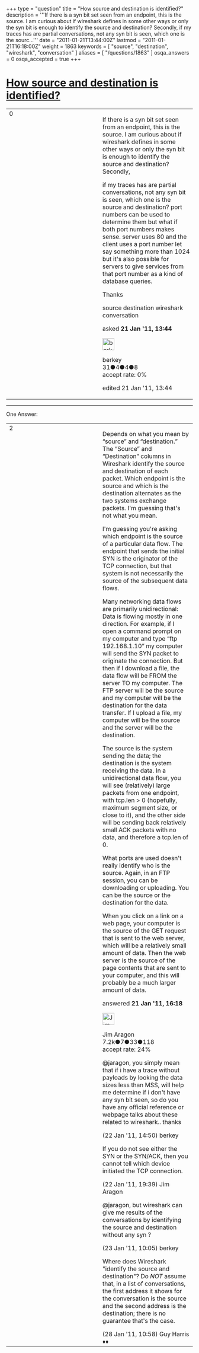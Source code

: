 +++
type = "question"
title = "How source and destination is identified?"
description = '''If there is a syn bit set seen from an endpoint, this is the source. I am curious about if wireshark defines in some other ways or only the syn bit is enough to identify the source and destination? Secondly,  if my traces has are partial conversations, not any syn bit is seen, which one is the sourc...'''
date = "2011-01-21T13:44:00Z"
lastmod = "2011-01-21T16:18:00Z"
weight = 1863
keywords = [ "source", "destination", "wireshark", "conversation" ]
aliases = [ "/questions/1863" ]
osqa_answers = 0
osqa_accepted = true
+++

<div class="headNormal">

# [How source and destination is identified?](/questions/1863/how-source-and-destination-is-identified)

</div>

<div id="main-body">

<div id="askform">

<table id="question-table" style="width:100%;"><colgroup><col style="width: 50%" /><col style="width: 50%" /></colgroup><tbody><tr class="odd"><td style="width: 30px; vertical-align: top"><div class="vote-buttons"><div id="post-1863-score" class="post-score" title="current number of votes">0</div><div id="favorite-count" class="favorite-count"></div></div></td><td><div id="item-right"><div class="question-body"><p>If there is a syn bit set seen from an endpoint, this is the source. I am curious about if wireshark defines in some other ways or only the syn bit is enough to identify the source and destination? Secondly,</p><p>if my traces has are partial conversations, not any syn bit is seen, which one is the source and destination? port numbers can be used to determine them but what if both port numbers makes sense. server uses 80 and the client uses a port number let say something more than 1024 but it's also possible for servers to give services from that port number as a kind of database queries.</p><p>Thanks</p></div><div id="question-tags" class="tags-container tags">source destination wireshark conversation</div><div id="question-controls" class="post-controls"></div><div class="post-update-info-container"><div class="post-update-info post-update-info-user"><p>asked <strong>21 Jan '11, 13:44</strong></p><img src="https://secure.gravatar.com/avatar/bde1409a68745702a5dd0f41c6a544e9?s=32&amp;d=identicon&amp;r=g" class="gravatar" width="32" height="32" alt="berkey&#39;s gravatar image" /><p>berkey<br />
<span class="score" title="31 reputation points">31</span><span title="4 badges"><span class="badge1">●</span><span class="badgecount">4</span></span><span title="4 badges"><span class="silver">●</span><span class="badgecount">4</span></span><span title="8 badges"><span class="bronze">●</span><span class="badgecount">8</span></span><br />
<span class="accept_rate" title="Rate of the user&#39;s accepted answers">accept rate:</span> <span title="berkey has no accepted answers">0%</span></p></div><div class="post-update-info post-update-info-edited"><p>edited 21 Jan '11, 13:44</p></div></div><div id="comments-container-1863" class="comments-container"></div><div id="comment-tools-1863" class="comment-tools"></div><div class="clear"></div><div id="comment-1863-form-container" class="comment-form-container"></div><div class="clear"></div></div></td></tr></tbody></table>

------------------------------------------------------------------------

<div class="tabBar">

<span id="sort-top"></span>

<div class="headQuestions">

One Answer:

</div>

</div>

<span id="1867"></span>

<div id="answer-container-1867" class="answer accepted-answer">

<table style="width:100%;"><colgroup><col style="width: 50%" /><col style="width: 50%" /></colgroup><tbody><tr class="odd"><td style="width: 30px; vertical-align: top"><div class="vote-buttons"><div id="post-1867-score" class="post-score" title="current number of votes">2</div></div></td><td><div class="item-right"><div class="answer-body"><p>Depends on what you mean by “source” and “destination.” The “Source” and “Destination” columns in Wireshark identify the source and destination of each packet. Which endpoint is the source and which is the destination alternates as the two systems exchange packets. I'm guessing that's not what you mean.</p><p>I'm guessing you're asking which endpoint is the source of a particular data flow. The endpoint that sends the initial SYN is the originator of the TCP connection, but that system is not necessarily the source of the subsequent data flows.</p><p>Many networking data flows are primarily unidirectional: Data is flowing mostly in one direction. For example, if I open a command prompt on my computer and type “ftp 192.168.1.10” my computer will send the SYN packet to originate the connection. But then if I download a file, the data flow will be FROM the server TO my computer. The FTP server will be the source and my computer will be the destination for the data transfer. If I upload a file, my computer will be the source and the server will be the destination.</p><p>The source is the system sending the data; the destination is the system receiving the data. In a unidirectional data flow, you will see (relatively) large packets from one endpoint, with tcp.len &gt; 0 (hopefully, maximum segment size, or close to it), and the other side will be sending back relatively small ACK packets with no data, and therefore a tcp.len of 0.</p><p>What ports are used doesn't really identify who is the source. Again, in an FTP session, you can be downloading or uploading. You can be the source or the destination for the data.</p><p>When you click on a link on a web page, your computer is the source of the GET request that is sent to the web server, which will be a relatively small amount of data. Then the web server is the source of the page contents that are sent to your computer, and this will probably be a much larger amount of data.</p></div><div class="answer-controls post-controls"></div><div class="post-update-info-container"><div class="post-update-info post-update-info-user"><p>answered <strong>21 Jan '11, 16:18</strong></p><img src="https://secure.gravatar.com/avatar/071fe61f64868d98bdf4eb060b63b6ca?s=32&amp;d=identicon&amp;r=g" class="gravatar" width="32" height="32" alt="Jim%20Aragon&#39;s gravatar image" /><p>Jim Aragon<br />
<span class="score" title="7187 reputation points"><span>7.2k</span></span><span title="7 badges"><span class="badge1">●</span><span class="badgecount">7</span></span><span title="33 badges"><span class="silver">●</span><span class="badgecount">33</span></span><span title="118 badges"><span class="bronze">●</span><span class="badgecount">118</span></span><br />
<span class="accept_rate" title="Rate of the user&#39;s accepted answers">accept rate:</span> <span title="Jim Aragon has 70 accepted answers">24%</span></p></div></div><div id="comments-container-1867" class="comments-container"><span id="1883"></span><div id="comment-1883" class="comment"><div id="post-1883-score" class="comment-score"></div><div class="comment-text"><p>@jaragon, you simply mean that if i have a trace without payloads by looking the data sizes less than MSS, will help me determine if i don't have any syn bit seen, so do you have any official reference or webpage talks about these related to wireshark.. thanks</p></div><div id="comment-1883-info" class="comment-info"><span class="comment-age">(22 Jan '11, 14:50)</span> berkey</div></div><span id="1885"></span><div id="comment-1885" class="comment"><div id="post-1885-score" class="comment-score"></div><div class="comment-text"><p>If you do not see either the SYN or the SYN/ACK, then you cannot tell which device initiated the TCP connection.</p></div><div id="comment-1885-info" class="comment-info"><span class="comment-age">(22 Jan '11, 19:39)</span> Jim Aragon</div></div><span id="1895"></span><div id="comment-1895" class="comment"><div id="post-1895-score" class="comment-score"></div><div class="comment-text"><p>@jaragon, but wireshark can give me results of the conversations by identifying the source and destination without any syn ?</p></div><div id="comment-1895-info" class="comment-info"><span class="comment-age">(23 Jan '11, 10:05)</span> berkey</div></div><span id="1996"></span><div id="comment-1996" class="comment"><div id="post-1996-score" class="comment-score"></div><div class="comment-text"><p>Where does Wireshark "identify the source and destination"? Do <em>NOT</em> assume that, in a list of conversations, the first address it shows for the conversation is the source and the second address is the destination; there is no guarantee that's the case.</p></div><div id="comment-1996-info" class="comment-info"><span class="comment-age">(28 Jan '11, 10:58)</span> Guy Harris ♦♦</div></div></div><div id="comment-tools-1867" class="comment-tools"></div><div class="clear"></div><div id="comment-1867-form-container" class="comment-form-container"></div><div class="clear"></div></div></td></tr></tbody></table>

</div>

<div class="paginator-container-left">

</div>

</div>

</div>

